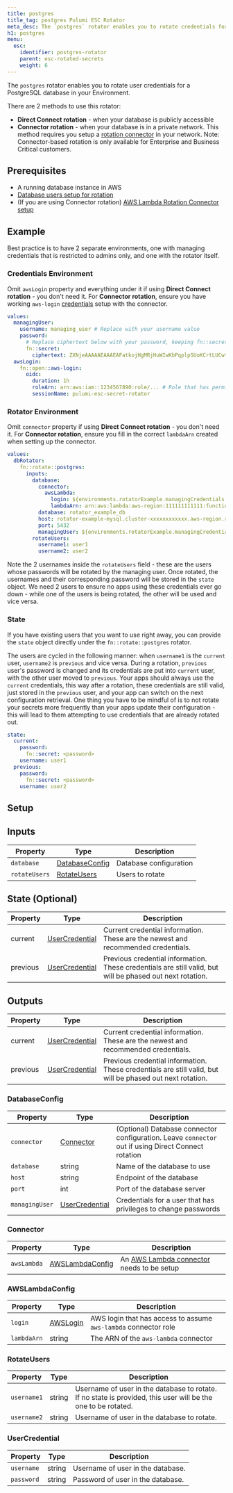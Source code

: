 ```yaml
---
title: postgres
title_tag: postgres Pulumi ESC Rotator
meta_desc: The `postgres` rotator enables you to rotate credentials for Postgres.
h1: postgres
menu:
  esc:
    identifier: postgres-rotator
    parent: esc-rotated-secrets
    weight: 6
---
```


The `postgres` rotator enables you to rotate user credentials for a PostgreSQL database in your Environment.

There are 2 methods to use this rotator:

- **Direct Connect rotation** - when your database is publicly accessible
- **Connector rotation** - when your database is in a private network. This method requires you setup a [rotation connector](/docs/esc/environments/rotation#rotation-connectors) in your network. Note: Connector-based rotation is only available for Enterprise and Business Critical customers.

## Prerequisites

- A running database instance in AWS
- [Database users setup for rotation](/docs/esc/environments/rotation/db-user-setup)
- (If you are using Connector rotation) [AWS Lambda Rotation Connector setup](/docs/esc/environments/rotation/aws-lambda)

## Example

Best practice is to have 2 separate environments, one with managing credentials that is restricted to admins only, and one with the rotator itself.

### Credentials Environment

Omit `awsLogin` property and everything under it if using **Direct Connect rotation** - you don't need it. For **Connector rotation**, ensure you have working `aws-login` [credentials](https://www.pulumi.com/docs/esc/integrations/dynamic-login-credentials/aws-login/) setup with the connector.

```yaml
values:
  managingUser:
    username: managing_user # Replace with your username value
    password:
      # Replace ciphertext below with your password, keeping fn::secret to encrypt it, like so "fn::secret: <password>"
      fn::secret:
        ciphertext: ZXNjeAAAAAEAAAEAFatkojHgMRjHuWIwKbPqplpSUoKCrtLUCwtU0rhJuhtOa6eUBM/kxRgB/rp9
  awsLogin:
    fn::open::aws-login:
      oidc:
        duration: 1h
        roleArn: arn:aws:iam::1234567890:role/... # Role that has permissions to rotate your credentials, setup as part of the aws-lambda rotation connector
        sessionName: pulumi-esc-secret-rotator
```

### Rotator Environment

Omit `connector` property if using **Direct Connect rotation** - you don't need it. For **Connector rotation**, ensure you fill in the correct `lambdaArn` created when setting up the connector.

```yaml
values:
  dbRotator:
    fn::rotate::postgres:
      inputs:
        database:
          connector:
            awsLambda:
              login: ${environments.rotatorExample.managingCredentials.awsLogin} # An implicit import from the above environment (assuming it's called rotatorExample/managingCredentials)
              lambdaArn: arn:aws:lambda:aws-region:111111111111:function:PulumiEscSecretRotatorLambda-Function-xxxxxxx
          database: rotator_example_db
          host: rotator-example-mysql.cluster-xxxxxxxxxxxx.aws-region.rds.amazonaws.com
          port: 5432
          managingUser: ${environments.rotatorExample.managingCredentials.managingUser} # An implicit import from the above environment (assuming it's called rotatorExample/managingCredentials)
        rotateUsers:
          username1: user1
          username2: user2
```

Note the 2 usernames inside the `rotateUsers` field - these are the users whose passwords will be rotated by the managing user. Once rotated, the usernames and their corresponding password will be stored in the `state` object. We need 2 users to ensure no apps using these credentials ever go down - while one of the users is being rotated, the other will be used and vice versa.

### State

If you have existing users that you want to use right away, you can provide the `state` object directly under the `fn::rotate::postgres` rotator.

The users are cycled in the following manner: when `username1` is the `current` user, `username2` is `previous` and vice versa. During a rotation, `previous` user's password is changed and its credentials are put into `current` user, with the other user moved to `previous`. Your apps should always use the `current` credentials, this way after a rotation, these credentials are still valid, just stored in the `previous` user, and your app can switch on the next configuration retrieval. One thing you have to be mindful of is to not rotate your secrets more frequently than your apps update their configuration - this will lead to them attempting to use credentials that are already rotated out.

```yaml
state:
  current:
    password:
      fn::secret: <password>
    username: user1
  previous:
    password:
      fn::secret: <password>
    username: user2
```

## Setup

## Inputs

| Property      | Type                              | Description            |
|---------------|-----------------------------------|------------------------|
| `database`    | [DatabaseConfig](#databaseconfig) | Database configuration |
| `rotateUsers` | [RotateUsers](#rotateusers)       | Users to rotate        |

## State (Optional)

| Property | Type                              | Description                                                                                               |
|----------|-----------------------------------|-----------------------------------------------------------------------------------------------------------|
| current  | [UserCredential](#usercredential) | Current credential information. These are the newest and recommended credentials.                         |
| previous | [UserCredential](#usercredential) | Previous credential information. These credentials are still valid, but will be phased out next rotation. |

## Outputs

| Property | Type                              | Description                                                                                               |
|----------|-----------------------------------|-----------------------------------------------------------------------------------------------------------|
| current  | [UserCredential](#usercredential) | Current credential information. These are the newest and recommended credentials.                         |
| previous | [UserCredential](#usercredential) | Previous credential information. These credentials are still valid, but will be phased out next rotation. |

### DatabaseConfig

| Property       | Type                                                | Description                                                                                         |
|----------------|-----------------------------------------------------|-----------------------------------------------------------------------------------------------------|
| `connector`    | [Connector](#connector)                             | (Optional) Database connector configuration. Leave `connector` out if using Direct Connect rotation |
| `database`     | string                                              | Name of the database to use                                                                         |
| `host`         | string                                              | Endpoint of the database                                                                            |
| `port`         | int                                                 | Port of the database server                                                                         |
| `managingUser` | [UserCredential](#usercredential)                   | Credentials for a user that has privileges to change passwords                                      |

### Connector

| Property    | Type                                | Description                      |
|-------------|-------------------------------------|----------------------------------|
| `awsLambda` | [AWSLambdaConfig](#awslambdaconfig) | An [AWS Lambda connector](/docs/esc/environments/rotation/aws-lambda) needs to be setup |

### AWSLambdaConfig

| Property    | Type                                                                  | Description                                                     |
|-------------|-----------------------------------------------------------------------|-----------------------------------------------------------------|
| `login`     | [AWSLogin](/docs/esc/integrations/dynamic-login-credentials/aws-login) | AWS login that has access to assume `aws-lambda` connector role |
| `lambdaArn` | string                                                                | The ARN of the `aws-lambda` connector                           |

### RotateUsers

| Property    | Type   | Description                                                                                                   |
|-------------|--------|---------------------------------------------------------------------------------------------------------------|
| `username1` | string | Username of user in the database to rotate. If no state is provided, this user will be the one to be rotated. |
| `username2` | string | Username of user in the database to rotate.                                                                   |

### UserCredential

| Property   | Type   | Description                       |
|------------|--------|-----------------------------------|
| `username` | string | Username of user in the database. |
| `password` | string | Password of user in the database. |
